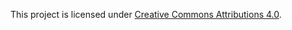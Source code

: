 This project is licensed under [Creative Commons Attributions 4.0](https://creativecommons.org/licenses/by/4.0/).
